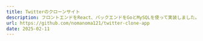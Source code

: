 ```yaml
---
title: Twitterのクローンサイト
description: フロントエンドをReact、バックエンドをGoとMySQLを使って実装しました。
url: https://github.com/nomanoma121/twitter-clone-app
date: 2025-02-11
---
```


